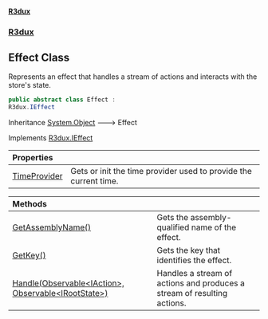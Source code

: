 #### [R3dux](R3dux.md 'R3dux')
### [R3dux](R3dux.md#R3dux 'R3dux')

## Effect Class

Represents an effect that handles a stream of actions and interacts with the store's state.

```csharp
public abstract class Effect :
R3dux.IEffect
```

Inheritance [System.Object](https://docs.microsoft.com/en-us/dotnet/api/System.Object 'System.Object') &#129106; Effect

Implements [R3dux.IEffect](https://docs.microsoft.com/en-us/dotnet/api/R3dux.IEffect 'R3dux.IEffect')

| Properties | |
| :--- | :--- |
| [TimeProvider](Effect.TimeProvider.md 'R3dux.Effect.TimeProvider') | Gets or init the time provider used to provide the current time. |

| Methods | |
| :--- | :--- |
| [GetAssemblyName()](Effect.GetAssemblyName().md 'R3dux.Effect.GetAssemblyName()') | Gets the assembly-qualified name of the effect. |
| [GetKey()](Effect.GetKey().md 'R3dux.Effect.GetKey()') | Gets the key that identifies the effect. |
| [Handle(Observable&lt;IAction&gt;, Observable&lt;IRootState&gt;)](Effect.Handle(Observable_IAction_,Observable_IRootState_).md 'R3dux.Effect.Handle(R3.Observable<R3dux.IAction>, R3.Observable<R3dux.IRootState>)') | Handles a stream of actions and produces a stream of resulting actions. |
